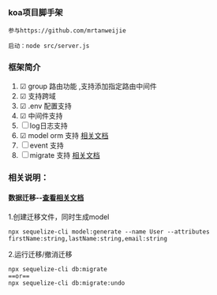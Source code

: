 ### koa项目脚手架
`参与https://github.com/mrtanweijie`
~~~
启动：node src/server.js
~~~
### 框架简介
1. ☑ group 路由功能 ,支持添加指定路由中间件
2. ☑ 支持跨域
3. ☑ .env 配置支持
4. ☑ 中间件支持
5. ☐ log日志支持
6. ☑ model orm 支持 [相关文档](https://github.com/demopark/sequelize-docs-Zh-CN)
7. ☐ event 支持
8. ☐ migrate 支持 [相关文档](https://github.com/demopark/sequelize-docs-Zh-CN/blob/master/migrations.md)

### 相关说明：

#### 数据迁移--[查看相关文档](https://github.com/demopark/sequelize-docs-Zh-CN/blob/master/migrations.md)
1.创建迁移文件，同时生成model
~~~
npx sequelize-cli model:generate --name User --attributes firstName:string,lastName:string,email:string
~~~
2.运行迁移/撤消迁移
~~~
npx sequelize-cli db:migrate 
==or==
npx sequelize-cli db:migrate:undo
~~~

